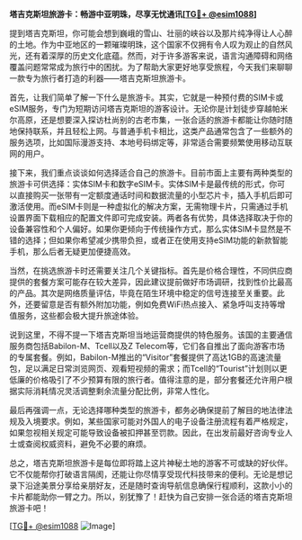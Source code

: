**塔吉克斯坦旅游卡：畅游中亚明珠，尽享无忧通讯[[TG💪+ @esim1088](https://t.me/s/esim1088)]**

提到塔吉克斯坦，你可能会想到巍峨的雪山、壮丽的峡谷以及那片纯净得让人心醉的土地。作为中亚地区的一颗璀璨明珠，这个国家不仅拥有令人叹为观止的自然风光，还有着深厚的历史文化底蕴。然而，对于许多游客来说，语言沟通障碍和网络覆盖问题常常成为旅行中的困扰。为了帮助大家更好地享受旅程，今天我们来聊聊一款专为旅行者打造的利器——塔吉克斯坦旅游卡。

首先，让我们简单了解一下什么是旅游卡。其实，它就是一种预付费的SIM卡或eSIM服务，专门为短期访问塔吉克斯坦的游客设计。无论你是计划徒步穿越帕米尔高原，还是想要深入探访杜尚别的古老市集，一张合适的旅游卡都能让你随时随地保持联系，并且轻松上网。与普通手机卡相比，这类产品通常包含了一些额外的服务选项，比如国际漫游支持、本地号码绑定等，非常适合需要频繁使用移动互联网的用户。

接下来，我们重点谈谈如何选择适合自己的旅游卡。目前市面上主要有两种类型的旅游卡可供选择：实体SIM卡和数字eSIM卡。实体SIM卡是最传统的形式，你可以直接购买一张带有一定额度通话时间和数据流量的小型芯片卡，插入手机后即可激活使用。而eSIM卡则是一种虚拟化的解决方案，无需物理卡片，只需通过手机设置界面下载相应的配置文件即可完成安装。两者各有优势，具体选择取决于你的设备兼容性和个人偏好。如果你更倾向于传统操作方式，那么实体SIM卡显然是不错的选择；但如果你希望减少携带负担，或者正在使用支持eSIM功能的新款智能手机，那么后者无疑更加便捷高效。

当然，在挑选旅游卡时还需要关注几个关键指标。首先是价格合理性，不同供应商提供的套餐方案可能存在较大差异，因此建议提前做好市场调研，找到性价比最高的产品。其次是网络质量评估，毕竟在陌生环境中稳定的信号连接至关重要。此外，还要留意是否有额外附加功能，例如免费WiFi热点接入、紧急呼叫支持等增值服务，这些都会极大提升旅途体验。

说到这里，不得不提一下塔吉克斯坦当地运营商提供的特色服务。该国的主要通信服务商包括Babilon-M、Tcell以及Z Telecom等，它们各自推出了面向游客市场的专属套餐。例如，Babilon-M推出的“Visitor”套餐提供了高达1GB的高速流量包，足以满足日常浏览网页、观看短视频的需求；而Tcell的“Tourist”计划则以更低廉的价格吸引了不少预算有限的旅行者。值得注意的是，部分套餐还允许用户根据实际消耗情况灵活调整剩余流量分配比例，非常人性化。

最后再强调一点，无论选择哪种类型的旅游卡，都务必确保提前了解目的地法律法规及入境要求。例如，某些国家可能对外国人的电子设备注册流程有着严格规定，如果忽视相关规定可能导致设备被扣押甚至罚款。因此，在出发前最好咨询专业人士或查阅权威资料，避免不必要的麻烦。

总之，塔吉克斯坦旅游卡是每位即将踏上这片神秘土地的游客不可或缺的好伙伴。它不仅能帮你打破语言隔阂，还能让你尽情享受现代科技带来的便利。无论是想记录下沿途美景分享给亲朋好友，还是随时查询导航信息确保行程顺利，这款小小的卡片都能助你一臂之力。所以，别犹豫了！赶快为自己安排一张合适的塔吉克斯坦旅游卡吧！

[[TG💪+ @esim1088](https://t.me/s/esim1088) ![Image](https://i.postimg.cc/4NQfJmqS/Snipaste-2025-05-13-00-14-12.png)]